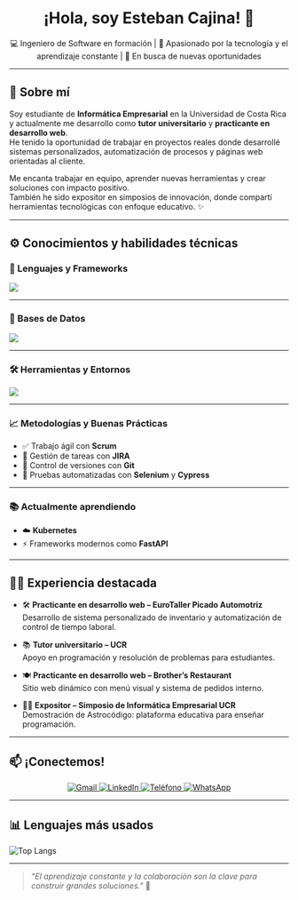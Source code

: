 <h1 align="center">¡Hola, soy Esteban Cajina! 👋</h1>

<p align="center">
💻 Ingeniero de Software en formación | 🌱 Apasionado por la tecnología y el aprendizaje constante | 🤝 En busca de nuevas oportunidades
</p>

---

## 🧠 Sobre mí

Soy estudiante de **Informática Empresarial** en la Universidad de Costa Rica y actualmente me desarrollo como **tutor universitario** y **practicante en desarrollo web**.  
He tenido la oportunidad de trabajar en proyectos reales donde desarrollé sistemas personalizados, automatización de procesos y páginas web orientadas al cliente.

Me encanta trabajar en equipo, aprender nuevas herramientas y crear soluciones con impacto positivo.  
También he sido expositor en simposios de innovación, donde compartí herramientas tecnológicas con enfoque educativo. ✨

---

## ⚙️ Conocimientos y habilidades técnicas

### 🧩 Lenguajes y Frameworks

<p align="left">
  <img src="https://skillicons.dev/icons?i=js,java,py,html,css,react,nodejs,express,dotnet,jquery,fastapi,docker" />
</p>

---

### 🧱 Bases de Datos

<p align="left">
  <img src="https://skillicons.dev/icons?i=mysql,postgres,mongodb" />
</p>

---

### 🛠️ Herramientas y Entornos

<p align="left">
  <img src="https://skillicons.dev/icons?i=git,github,androidstudio,vscode,visualstudio" />
</p>

---

### 📈 Metodologías y Buenas Prácticas

- ✅ Trabajo ágil con **Scrum**
- 🧩 Gestión de tareas con **JIRA**
- 🔄 Control de versiones con **Git**
- 🧪 Pruebas automatizadas con **Selenium** y **Cypress**

---

### 📚 Actualmente aprendiendo

- ☁️ **Kubernetes**
- ⚡ Frameworks modernos como **FastAPI**

---

## 👨‍💼 Experiencia destacada

- 🛠️ **Practicante en desarrollo web – EuroTaller Picado Automotriz**  
  Desarrollo de sistema personalizado de inventario y automatización de control de tiempo laboral.

- 📚 **Tutor universitario – UCR**  
  Apoyo en programación y resolución de problemas para estudiantes.

- 🍽️ **Practicante en desarrollo web – Brother’s Restaurant**  
  Sitio web dinámico con menú visual y sistema de pedidos interno.

- 🧑‍🏫 **Expositor – Simposio de Informática Empresarial UCR**  
  Demostración de Astrocódigo: plataforma educativa para enseñar programación.

---

## 📫 ¡Conectemos!

<p align="center">
  <a href="mailto:estebancajinag@gmail.com">
    <img src="https://img.shields.io/badge/Gmail-D14836?style=for-the-badge&logo=gmail&logoColor=white" alt="Gmail">
  </a>
  <a href="https://www.linkedin.com/in/esteban-cajina/" target="_blank">
    <img src="https://img.shields.io/badge/LinkedIn-0077B5?style=for-the-badge&logo=linkedin&logoColor=white" alt="LinkedIn">
  </a>
  <a href="tel:+50650020998">
    <img src="https://img.shields.io/badge/Teléfono-34A853?style=for-the-badge&logo=google&logoColor=white" alt="Teléfono">
  </a>
  <a href="https://wa.me/50650020998" target="_blank">
    <img src="https://img.shields.io/badge/WhatsApp-25D366?style=for-the-badge&logo=whatsapp&logoColor=white" alt="WhatsApp">
  </a>
</p>

---

## 📊 Lenguajes más usados

![Top Langs](https://github-readme-stats.vercel.app/api/top-langs/?username=EstebanCajina&layout=compact&theme=dark&langs_count=8)

---

> *"El aprendizaje constante y la colaboración son la clave para construir grandes soluciones."* 💛
